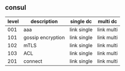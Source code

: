 # 

## consul

| level | description | single dc | multi dc |
| --- | --- | --- | --- |
| 001 | aaa | link single | link multi |
| 101 | gossip encryption | link single | link multi |
| 102 | mTLS | link single | link multi |
| 103 | ACL | link single | link multi |
| 201 | connect | link single | link multi |

